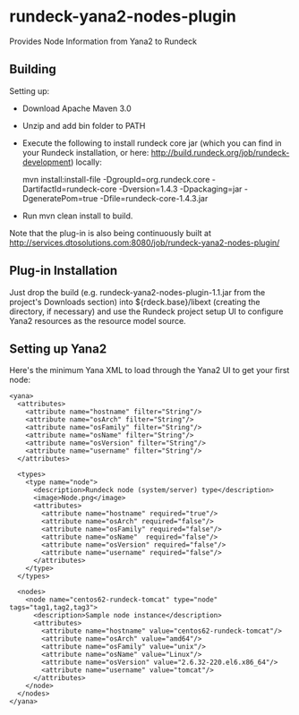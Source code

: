 rundeck-yana2-nodes-plugin
==========================

Provides Node Information from Yana2 to Rundeck

Building
------------

Setting up:

* Download Apache Maven 3.0 
* Unzip and add bin folder to PATH
* Execute the following to install rundeck core jar (which you can find in your Rundeck installation, or here: http://build.rundeck.org/job/rundeck-development) locally:

    mvn install:install-file -DgroupId=org.rundeck.core -DartifactId=rundeck-core -Dversion=1.4.3 -Dpackaging=jar -DgeneratePom=true -Dfile=rundeck-core-1.4.3.jar

* Run mvn clean install to build.

Note that the plug-in is also being continuously built at http://services.dtosolutions.com:8080/job/rundeck-yana2-nodes-plugin/

Plug-in Installation
------------

Just drop the build (e.g. rundeck-yana2-nodes-plugin-1.1.jar from the project's Downloads section) into ${rdeck.base}/libext (creating the directory, if necessary) and use the Rundeck project setup UI to configure Yana2 resources as the resource model source.

Setting up Yana2
------------

Here's the minimum Yana XML to load through the Yana2 UI to get your first node:

<!-- Sample XML to establish the minimum set of node types to support default usage of the      -->
<!-- Rundeck rundeck-yana2-nodes-plugin (https://github.com/sharadr/rundeck-yana2-nodes-plugin) -->

    
    <yana>
      <attributes>
        <attribute name="hostname" filter="String"/>
        <attribute name="osArch" filter="String"/>
        <attribute name="osFamily" filter="String"/>
        <attribute name="osName" filter="String"/>
        <attribute name="osVersion" filter="String"/>
        <attribute name="username" filter="String"/>
      </attributes>

      <types>
        <type name="node">
          <description>Rundeck node (system/server) type</description>
          <image>Node.png</image>
          <attributes>
            <attribute name="hostname" required="true"/>
            <attribute name="osArch" required="false"/>
            <attribute name="osFamily" required="false"/>    
            <attribute name="osName"  required="false"/>
            <attribute name="osVersion" required="false"/>
            <attribute name="username" required="false"/>
          </attributes>
        </type>
      </types>

      <nodes>
        <node name="centos62-rundeck-tomcat" type="node" tags="tag1,tag2,tag3">
          <description>Sample node instance</description>
          <attributes>
            <attribute name="hostname" value="centos62-rundeck-tomcat"/>
            <attribute name="osArch" value="amd64"/>
            <attribute name="osFamily" value="unix"/>
            <attribute name="osName" value="Linux"/>
            <attribute name="osVersion" value="2.6.32-220.el6.x86_64"/>
            <attribute name="username" value="tomcat"/>
          </attributes>
        </node>
      </nodes>
    </yana>